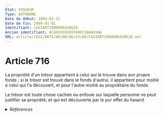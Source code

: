 ```yaml
---
État: VIGUEUR
Type: AUTONOME
Date de début: 1804-03-21
Date de fin: 2999-01-01
Identifiant: LEGIARTI000006430628
Ancien identifiant: ACAXXXXXXXX5X00716AAXXAA
URL: article/LEGI/ARTI/00/00/06/43/06/LEGIARTI000006430628.xml
---
```


<h1>Article 716</h1>

La propriété d'un trésor appartient à celui qui le trouve dans son propre fonds
; si le trésor est trouvé dans le fonds d'autrui, il appartient pour moitié à
celui qui l'a découvert, et pour l'autre moitié au propriétaire du fonds.<br />

Le trésor est toute chose cachée ou enfouie sur laquelle personne ne peut
justifier sa propriété, et qui est découverte par le pur effet du hasard.


<details>
  <summary><em>Références</em></summary>

  <h2>Articles faisant référence à l'article</h2>
  
  <ul>
    <li>
      <a href="https://legal.tricoteuses.fr//redirection/LEGIARTI000006847820?vers=git&vers=legifrance">Loi n° 41-4011 du 27 septembre 1941 relative à la réglementation des fouilles archéologiques - article 16 AUTONOME ABROGE, en vigueur du 2001-01-18 au 2004-02-24</a> CITATION source
    </li>
    <li>
      <a href="https://legal.tricoteuses.fr//redirection/LEGIARTI000032857657?vers=git&vers=legifrance">Code du patrimoine - article L541-4 AUTONOME VIGUEUR, en vigueur depuis le 2016-07-09</a> CITATION source
    </li>
    <li>
      <a href="https://legal.tricoteuses.fr//redirection/LEGIARTI000006845751?vers=git&vers=legifrance">Code du patrimoine - article L531-16 AUTONOME ABROGE, en vigueur du 2004-02-24 au 2016-07-09</a> CITATION source
    </li>
    <li>
      <a href="https://legal.tricoteuses.fr//redirection/LEGIARTI000006847819?vers=git&vers=legifrance">Loi n° 41-4011 du 27 septembre 1941 relative à la réglementation des fouilles archéologiques - article 16 AUTONOME MODIFIE, en vigueur du 1941-10-15 au 2001-01-18</a> CITATION source
    </li>
  </ul>
  
  <h2>Références faites par l'article</h2>
  
  <ul>
    <li>
      1941-09-27 CITATION cible <a href="https://legal.tricoteuses.fr//redirection/LEGIARTI000006847820?vers=git&vers=legifrance">Loi n° 41-4011 du 27 septembre 1941 relative à la réglementation des fouilles archéologiques - article 16 AUTONOME ABROGE, en vigueur du 2001-01-18 au 2004-02-24</a>
    </li>
    <li>
      2999-01-01 CITATION cible <a href="https://legal.tricoteuses.fr//redirection/LEGIARTI000006845751?vers=git&vers=legifrance">Code du patrimoine - article L531-16 AUTONOME ABROGE, en vigueur du 2004-02-24 au 2016-07-09</a>
    </li>
    <li>
      2999-01-01 CITATION cible <a href="https://legal.tricoteuses.fr//redirection/LEGIARTI000032857657?vers=git&vers=legifrance">Code du patrimoine - article L541-4 AUTONOME VIGUEUR, en vigueur depuis le 2016-07-09</a>
    </li>
    <li>
      CODIFICATION source Loi 1803-04-19
    </li>
    <li>
      CREATION source Loi 1803-04-19 promulguée le 29 avril 1803
    </li>
  </ul>
</details>
